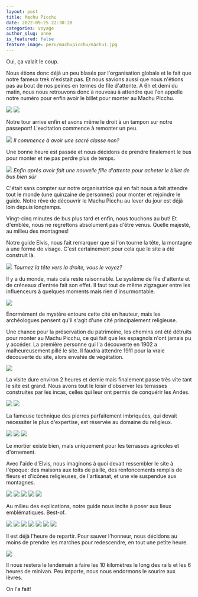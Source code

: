 ```yaml
---
layout: post
title: Machu Picchu
date: 2022-09-25 22:30:28
categories: voyage
author_slug: anne
is_featured: false
feature_image: peru/machupicchu/machu1.jpg
---
```


Oui, ça valait le coup.

Nous étions donc déjà un peu blasés par l'organisation globale et le fait que notre fameux trek n'existait pas. Et nous savions aussi que nous n'étions pas au bout de nos peines en termes de file d'attente. A 6h et demi du matin, nous nous retrouvons donc à nouveau à attendre que l'on appelle notre numéro pour enfin avoir le billet pour monter au Machu Picchu.

![](img//peru/machupicchu/attente1.jpg)
![](img//peru/machupicchu/attente2.jpg)

Notre tour arrive enfin et avons même le droit à un tampon sur notre passeport! L'excitation commence à remonter un peu.

![](img//peru/machupicchu/passeport.jpg)
*Il commence à avoir une sacré classe non?*

Une bonne heure est passée et nous décidons de prendre finalement le bus pour monter et ne pas perdre plus de temps.

![](img//peru/machupicchu/attente.jpg)
*Enfin après avoir fait une nouvelle fille d'attente pour acheter le billet de bus bien sûr*

C'était sans compter sur notre organisatrice qui en fait nous a fait attendre tout le monde (une quinzaine de personnes) pour monter et rejoindre le guide. Notre rêve de découvrir le Machu Picchu au lever du jour est déjà loin depuis longtemps.

Vingt-cinq minutes de bus plus tard et enfin, nous touchons au but! Et d'emblée, nous ne regrettons absolument pas d'être venus. Quelle majesté, au milieu des montagnes!

Notre guide Elvis, nous fait remarquer que si l'on tourne la tête, la montagne a une forme de visage. C'est certainement pour cela que le site a été construit là. 

![](img//peru/machupicchu/machu1.jpg)
*Tournez la tête vers la droite, vous le voyez?*

Il y a du monde, mais cela reste raisonnable. Le système de file d'attente et de créneaux d'entrée fait son effet. Il faut tout de même zigzaguer entre les influenceurs à quelques moments mais rien d'insurmontable.

![](img//peru/machupicchu/touristes.jpg)

Enormément de mystère entoure cette cité en hauteur, mais les archéologues pensent qu'il s'agit d'une cité principalement religieuse.

Une chance pour la préservation du patrimoine, les chemins ont été détruits pour monter au Machu Picchu, ce qui fait que les espagnols n'ont jamais pu y accéder. La première personne qui l'a découverte en 1902 a malheureusement pillé le site. Il faudra attendre 1911 pour la vraie découverte du site, alors envahie de végétation.

![](img//peru/machupicchu/decouverte.jpg)

La visite dure environ 2 heures et demie mais finalement passe très vite tant le site est grand. Nous avons tout le loisir d'observer les terrasses construites par les incas, celles qui leur ont permis de conquérir les Andes.

![](img//peru/machupicchu/terrasse1.jpg)
![](img//peru/machupicchu/terrasse2.jpg)

La fameuse technique des pierres parfaitement imbriquées, qui devait nécessiter le plus d'expertise, est réservée au domaine du religieux. 

![](img//peru/machupicchu/mur1.jpg)
![](img//peru/machupicchu/mur2.jpg)
![](img//peru/machupicchu/mur3.jpg)

Le mortier existe bien, mais uniquement pour les terrasses agricoles et d'ornement. 

Avec l'aide d'Elvis, nous imaginons à quoi devait ressembler le site à l'époque: des maisons aux toits de paille, des renfoncements remplis de fleurs et d'icônes religieuses, de l'artisanat, et une vie suspendue aux montagnes.

![](img//peru/machupicchu/machu2.jpg)
![](img//peru/machupicchu/machu3.jpg)
![](img//peru/machupicchu/machu4.jpg)
![](img//peru/machupicchu/machu5.jpg)
![](img//peru/machupicchu/maison1.jpg)

Au milieu des explications, notre guide nous incite à poser aux lieux emblématiques. Best-of.

![](img//peru/machupicchu/bestof1.jpg)
![](img//peru/machupicchu/bestof2.jpg)
![](img//peru/machupicchu/bestof3.jpg)
![](img//peru/machupicchu/bestof4.jpg)
![](img//peru/machupicchu/bestof5.jpg)
![](img//peru/machupicchu/bestof6.jpg)
![](img//peru/machupicchu/bestof8.jpg)

Il est déjà l'heure de repartir. Pour sauver l'honneur, nous décidons au moins de prendre les marches pour redescendre, en tout une petite heure.

![](img//peru/machupicchu/descente.jpg)

Il nous restera le lendemain à faire les 10 kilomètres le long des rails et les 6 heures de minivan. Peu importe, nous nous endormons le sourire aux lèvres.

On l'a fait!

